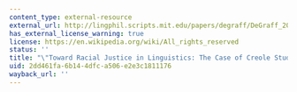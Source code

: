 ```yaml
---
content_type: external-resource
external_url: http://lingphil.scripts.mit.edu/papers/degraff/DeGraff_2020_Racial_justice_in_Ceole%20studies.pdf
has_external_license_warning: true
license: https://en.wikipedia.org/wiki/All_rights_reserved
status: ''
title: "\"Toward Racial Justice in Linguistics: The Case of Creole Studies.\u201D"
uid: 2dd461fa-6b14-4dfc-a506-e2e3c1811176
wayback_url: ''
---
```


